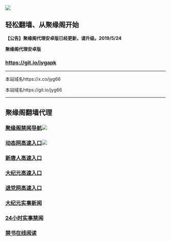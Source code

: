 ![](https://raw.githubusercontent.com/hao369/a/master/j.jpg)



## 轻松翻墙、从聚缘阁开始



**【公告】聚缘阁代理安卓版已经更新，请升级。2019/5/24**

 
**聚缘阁代理安卓版**
### https://git.io/jygapk  

***

本站域名https://x.co/jyg66 

本站域名https://git.io/jyg66



***




## 聚缘阁翻墙代理 



### [聚缘阁禁闻导航](https://rtgesd-4abwt8ijgmh3.runkit.sh/)![](https://tup.vraet.cf/jyg.gif)

### [动态网高速入口](https://broad-cake-15bb.3224r.workers.dev/-----https://662.nhhc.com.au)![](https://tup.vraet.cf/jygdl.gif)


### [新唐人高速入口](https://broad-cake-15bb.3224r.workers.dev/-----https://662.nhhc.com.au)

### [大纪元高速入口](https://broad-cake-15bb.3224r.workers.dev/-----https://662.nhhc.com.au)

### [退党网高速入口](https://broad-cake-15bb.3224r.workers.dev/-----https://662.nhhc.com.au)






### [大纪元实事新闻](https://git.io/fjmgE)

### [24小时实事禁闻](https://git.io/fj3Go)

### [禁书在线阅读](https://git.io/fjJ5Z)






